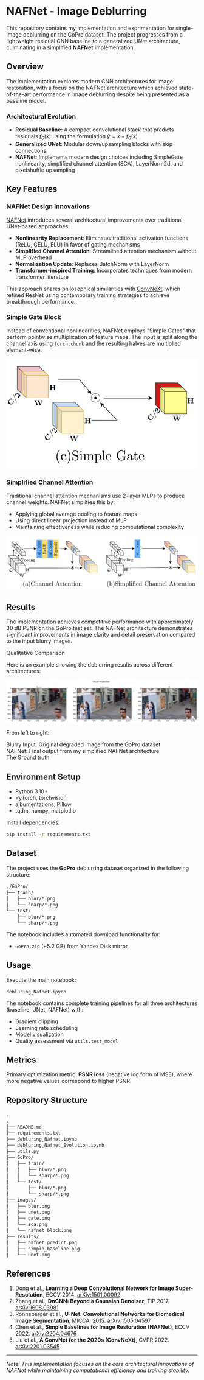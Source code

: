 # NAFNet - Image Deblurring

This repository contains my implementation and exprimentation for single-image deblurring on the GoPro dataset. The project progresses from a lightweight residual CNN baseline to a generalized UNet architecture, culminating in a simplified **NAFNet** implementation.

## Overview

The implementation explores modern CNN architectures for image restoration, with a focus on the NAFNet architecture which achieved state-of-the-art performance in image deblurring despite being presented as a baseline model.

### Architectural Evolution

- **Residual Baseline**: A compact convolutional stack that predicts residuals $f_\theta(x)$ using the formulation $\hat{y} = x + f_\theta(x)$
- **Generalized UNet**: Modular down/upsampling blocks with skip connections
- **NAFNet**: Implements modern design choices including SimpleGate nonlinearity, simplified channel attention (SCA), LayerNorm2d, and pixelshuffle upsampling

## Key Features

### NAFNet Design Innovations

[NAFNet](https://arxiv.org/abs/2204.04676) introduces several architectural improvements over traditional UNet-based approaches:

- **Nonlinearity Replacement**: Eliminates traditional activation functions (ReLU, GELU, ELU) in favor of gating mechanisms
- **Simplified Channel Attention**: Streamlined attention mechanism without MLP overhead
- **Normalization Update**: Replaces BatchNorm with LayerNorm
- **Transformer-inspired Training**: Incorporates techniques from modern transformer literature

This approach shares philosophical similarities with [ConvNeXt](https://arxiv.org/abs/2201.03545), which refined ResNet using contemporary training strategies to achieve breakthrough performance.

### Simple Gate Block

Instead of conventional nonlinearities, NAFNet employs "Simple Gates" that perform pointwise multiplication of feature maps. The input is split along the channel axis using [`torch.chunk`](https://pytorch.org/docs/stable/generated/torch.chunk.html) and the resulting halves are multiplied element-wise.

![Simple Gate Architecture](images/gate.png)

### Simplified Channel Attention

Traditional channel attention mechanisms use 2-layer MLPs to produce channel weights. NAFNet simplifies this by:
- Applying global average pooling to feature maps
- Using direct linear projection instead of MLP
- Maintaining effectiveness while reducing computational complexity

![SCA Architecture](images/sca.png)

## Results

The implementation achieves competitive performance with approximately 30 dB PSNR on the GoPro test set. The NAFNet architecture demonstrates significant improvements in image clarity and detail preservation compared to the input blurry images.

Qualitative Comparison

Here is an example showing the deblurring results across different architectures:

![Result](results/nafnet_predict.png)

From left to right:

Blurry Input: Original degraded image from the GoPro dataset <br>
NAFNet: Final output from my simplified NAFNet architecture <br>
The Ground truth <br>

## Environment Setup

- Python 3.10+
- PyTorch, torchvision
- albumentations, Pillow
- tqdm, numpy, matplotlib

Install dependencies:
```bash
pip install -r requirements.txt
```

## Dataset

The project uses the **GoPro** deblurring dataset organized in the following structure:
```
./GoPro/
├── train/
│   ├── blur/*.png
│   └── sharp/*.png
└── test/
    ├── blur/*.png
    └── sharp/*.png
```

The notebook includes automated download functionality for:
- `GoPro.zip` (~5.2 GB) from Yandex Disk mirror

## Usage

Execute the main notebook:
```
debluring_Nafnet.ipynb
```

The notebook contains complete training pipelines for all three architectures (baseline, UNet, NAFNet) with:
- Gradient clipping
- Learning rate scheduling
- Model visualization
- Quality assessment via `utils.test_model`

## Metrics

Primary optimization metric: **PSNR loss** (negative log form of MSE), where more negative values correspond to higher PSNR.

## Repository Structure

```
.
.
├── README.md
├── requirements.txt
├── debluring_Nafnet.ipynb
├── debluring_Nafnet_Evolution.ipynb
├── utils.py
├── GoPro/
│   ├── train/
│   │   ├── blur/*.png
│   │   └── sharp/*.png
│   └── test/
│       ├── blur/*.png
│       └── sharp/*.png
├── images/
│   ├── blur.png
│   ├── unet.png
│   ├── gate.png
│   └── sca.png
│   └── nafnet_block.png
├── results/
│   ├── nafnet_predict.png
│   ├── simple_baseline.png
│   └── unet.png

```

## References

1. Dong et al., **Learning a Deep Convolutional Network for Image Super-Resolution**, ECCV 2014. [arXiv:1501.00092](https://arxiv.org/abs/1501.00092)
2. Zhang et al., **DnCNN: Beyond a Gaussian Denoiser**, TIP 2017. [arXiv:1608.03981](https://arxiv.org/abs/1608.03981)
3. Ronneberger et al., **U-Net: Convolutional Networks for Biomedical Image Segmentation**, MICCAI 2015. [arXiv:1505.04597](https://arxiv.org/abs/1505.04597)
4. Chen et al., **Simple Baselines for Image Restoration (NAFNet)**, ECCV 2022. [arXiv:2204.04676](https://arxiv.org/abs/2204.04676)
5. Liu et al., **A ConvNet for the 2020s (ConvNeXt)**, CVPR 2022. [arXiv:2201.03545](https://arxiv.org/abs/2201.03545)

---

*Note: This implementation focuses on the core architectural innovations of NAFNet while maintaining computational efficiency and training stability.*



